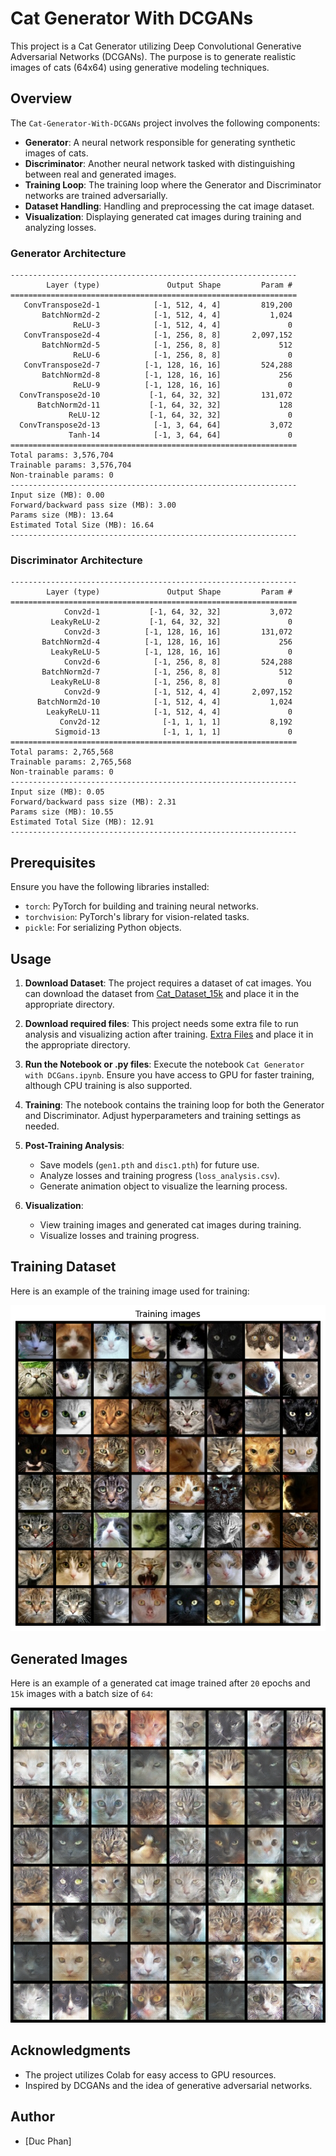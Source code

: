 # Cat Generator With DCGANs

This project is a Cat Generator utilizing Deep Convolutional Generative Adversarial Networks (DCGANs). The purpose is to generate realistic images of cats (64x64) using generative modeling techniques.

## Overview

The `Cat-Generator-With-DCGANs` project involves the following components:

- **Generator**: A neural network responsible for generating synthetic images of cats.
- **Discriminator**: Another neural network tasked with distinguishing between real and generated images.
- **Training Loop**: The training loop where the Generator and Discriminator networks are trained adversarially.
- **Dataset Handling**: Handling and preprocessing the cat image dataset.
- **Visualization**: Displaying generated cat images during training and analyzing losses.

### Generator Architecture
```plaintext
----------------------------------------------------------------
        Layer (type)               Output Shape         Param #
================================================================
   ConvTranspose2d-1            [-1, 512, 4, 4]         819,200
       BatchNorm2d-2            [-1, 512, 4, 4]           1,024
              ReLU-3            [-1, 512, 4, 4]               0
   ConvTranspose2d-4            [-1, 256, 8, 8]       2,097,152
       BatchNorm2d-5            [-1, 256, 8, 8]             512
              ReLU-6            [-1, 256, 8, 8]               0
   ConvTranspose2d-7          [-1, 128, 16, 16]         524,288
       BatchNorm2d-8          [-1, 128, 16, 16]             256
              ReLU-9          [-1, 128, 16, 16]               0
  ConvTranspose2d-10           [-1, 64, 32, 32]         131,072
      BatchNorm2d-11           [-1, 64, 32, 32]             128
             ReLU-12           [-1, 64, 32, 32]               0
  ConvTranspose2d-13            [-1, 3, 64, 64]           3,072
             Tanh-14            [-1, 3, 64, 64]               0
================================================================
Total params: 3,576,704
Trainable params: 3,576,704
Non-trainable params: 0
----------------------------------------------------------------
Input size (MB): 0.00
Forward/backward pass size (MB): 3.00
Params size (MB): 13.64
Estimated Total Size (MB): 16.64
----------------------------------------------------------------
```

### Discriminator Architecture
```plaintext
----------------------------------------------------------------
        Layer (type)               Output Shape         Param #
================================================================
            Conv2d-1           [-1, 64, 32, 32]           3,072
         LeakyReLU-2           [-1, 64, 32, 32]               0
            Conv2d-3          [-1, 128, 16, 16]         131,072
       BatchNorm2d-4          [-1, 128, 16, 16]             256
         LeakyReLU-5          [-1, 128, 16, 16]               0
            Conv2d-6            [-1, 256, 8, 8]         524,288
       BatchNorm2d-7            [-1, 256, 8, 8]             512
         LeakyReLU-8            [-1, 256, 8, 8]               0
            Conv2d-9            [-1, 512, 4, 4]       2,097,152
      BatchNorm2d-10            [-1, 512, 4, 4]           1,024
        LeakyReLU-11            [-1, 512, 4, 4]               0
           Conv2d-12              [-1, 1, 1, 1]           8,192
          Sigmoid-13              [-1, 1, 1, 1]               0
================================================================
Total params: 2,765,568
Trainable params: 2,765,568
Non-trainable params: 0
----------------------------------------------------------------
Input size (MB): 0.05
Forward/backward pass size (MB): 2.31
Params size (MB): 10.55
Estimated Total Size (MB): 12.91
----------------------------------------------------------------
```


## Prerequisites

Ensure you have the following libraries installed:

- `torch`: PyTorch for building and training neural networks.
- `torchvision`: PyTorch's library for vision-related tasks.
- `pickle`: For serializing Python objects.

## Usage

1. **Download Dataset**: The project requires a dataset of cat images. You can download the dataset from
[Cat_Dataset_15k](https://drive.google.com/file/d/1zNWRIkelSD4BHMYtvxT0zbvJec4dGKnG/view?usp=sharing) and place it in the appropriate directory.

2. **Download required files**: This project needs some extra file to run analysis and visualizing action after training.
[Extra Files](https://drive.google.com/drive/folders/1rd1cZAw4sp9lXINUy7hQEgks5sO0SVlk?usp=sharing) and place it in the appropriate directory.

3. **Run the Notebook or .py files**: Execute the notebook `Cat Generator with DCGans.ipynb`. 
Ensure you have access to GPU for faster training, although CPU training is also supported.

4. **Training**: The notebook contains the training loop for both the Generator and Discriminator.
Adjust hyperparameters and training settings as needed.

5. **Post-Training Analysis**:
   - Save models (`gen1.pth` and `disc1.pth`) for future use.
   - Analyze losses and training progress (`loss_analysis.csv`).
   - Generate animation object to visualize the learning process.

6. **Visualization**:
   - View training images and generated cat images during training.
   - Visualize losses and training progress.

## Training Dataset

Here is an example of the training image used for training:

![Input Image](images/dataset_preview.png)

## Generated Images

Here is an example of a generated cat image trained after `20` epochs and `15k` images with a batch size of `64`:

![Generated Image](images/[19-20][200-247].png)

## Acknowledgments

- The project utilizes Colab for easy access to GPU resources.
- Inspired by DCGANs and the idea of generative adversarial networks.

## Author

- [Duc Phan]

